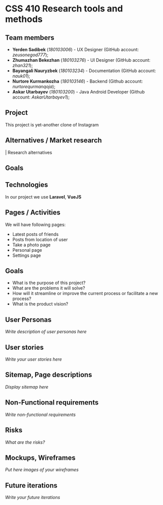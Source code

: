 # CSS 410 Research tools and methods
## Team members
+ **Yerden Sadibek** (*180103006*) - UX Designer (GitHub account: *zeusonegod777*);
+ **Zhumazhan Bekezhan** (*180103276*) - UI Designer (GitHub account: *zhan321*);
+ **Bayangali Nauryzbek** (*180103234*) - Documentation (GitHub account: *nauk01*);
+ **Nurtore Kurmankozha** (*180103146*) - Backend (Github account: *nurtorequrmanqoja*);
+ **Askar Utarbayev** (*180103200*) - Java Android Developer (Github account: *AskarUtarbayev1*);
## Project
This project is yet-another clone of Instagram

## Alternatives / Market research
| Research alternatives

## Goals


## Technologies
In our project we use **Laravel**, **VueJS**

## Pages / Activities 
We will have following pages:
- Latest posts of friends
- Posts from location of user
- Take a photo page
- Personal page
- Settings page

## Goals
* What is the purpose of this project?
* What are the problems it will solve?
* How will it streamline or improve the current process or facilitate a new process?
* What is the product vision?

## User Personas
*Write description of user personas here*  

## User stories

*Write your user stories here*

## Sitemap, Page descriptions

*Display sitemap here*

## Non-Functional requirements
*Write non-functional requirements*

## Risks
*What are the risks?*

## Mockups, Wireframes
*Put here images of your wireframes*

## Future iterations
*Write your future iterations*
